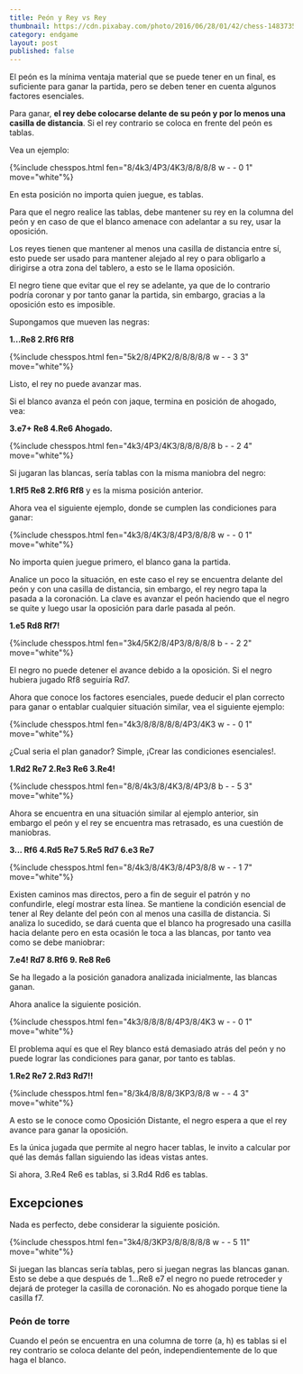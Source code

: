 ```yaml
---
title: Peón y Rey vs Rey
thumbnail: https://cdn.pixabay.com/photo/2016/06/28/01/42/chess-1483735_960_720.jpg
category: endgame
layout: post
published: false
---
```


El peón es la mínima ventaja material que se puede tener en un final, es suficiente para ganar la partida, pero se deben tener en cuenta algunos factores esenciales.

Para ganar, **el rey debe colocarse delante de su peón y por lo menos una casilla de distancia**. Si el rey contrario se coloca en frente del peón es tablas.

Vea un ejemplo:

{%include chesspos.html fen="8/4k3/4P3/4K3/8/8/8/8 w - - 0 1" move="white"%}

En esta posición no importa quien juegue, es tablas.

Para que el negro realice las tablas, debe mantener su rey en la columna del peón y en caso de que el blanco amenace con adelantar a su rey, usar la oposición.

Los reyes tienen que mantener al menos una casilla de distancia entre sí, esto puede ser usado para mantener alejado al rey o para obligarlo a dirigirse a otra zona del tablero, a esto se le llama oposición.

El negro tiene que evitar que el rey se adelante, ya que de lo contrario podría coronar y por tanto ganar la partida, sin embargo, gracias a la oposición esto es imposible.

Supongamos que mueven las negras:

**1...Re8 2.Rf6 Rf8**

{%include chesspos.html fen="5k2/8/4PK2/8/8/8/8/8 w - - 3 3" move="white"%}

Listo, el rey no puede avanzar mas.

Si el blanco avanza el peón con jaque, termina en posición de ahogado, vea:

**3.e7+ Re8 4.Re6 Ahogado.**

{%include chesspos.html fen="4k3/4P3/4K3/8/8/8/8/8 b - - 2 4" move="white"%}

Si jugaran las blancas, sería tablas con la misma maniobra del negro:

**1.Rf5 Re8 2.Rf6 Rf8** y es la misma posición anterior.

Ahora vea el siguiente ejemplo, donde se cumplen las condiciones para ganar:

{%include chesspos.html fen="4k3/8/4K3/8/4P3/8/8/8 w - - 0 1" move="white"%}

No importa quien juegue primero, el blanco gana la partida.

Analice un poco la situación, en este caso el rey se encuentra delante del peón y con una casilla de distancia, sin embargo, el rey negro tapa la pasada a la coronación. La clave es avanzar el peón haciendo que el negro se quite y luego usar la oposición para darle pasada al peón.

**1.e5 Rd8 Rf7!**

{%include chesspos.html fen="3k4/5K2/8/4P3/8/8/8/8 b - - 2 2" move="white"%}

El negro no puede detener el avance debido a la oposición. Si el negro hubiera jugado Rf8 seguiría Rd7.

Ahora que conoce los factores esenciales, puede deducir el plan correcto para ganar o entablar cualquier situación similar, vea el siguiente ejemplo:

{%include chesspos.html fen="4k3/8/8/8/8/8/4P3/4K3 w - - 0 1" move="white"%}

¿Cual seria el plan ganador? Simple, ¡Crear las condiciones esenciales!.

**1.Rd2 Re7 2.Re3 Re6 3.Re4!**

{%include chesspos.html fen="8/8/4k3/8/4K3/8/4P3/8 b - - 5 3" move="white"%}

Ahora se encuentra en una situación similar al ejemplo anterior, sin embargo el peón y el rey se encuentra mas retrasado, es una cuestión de maniobras.

**3... Rf6 4.Rd5 Re7 5.Re5 Rd7 6.e3 Re7**

{%include chesspos.html fen="8/4k3/8/4K3/8/4P3/8/8 w - - 1 7" move="white"%}

Existen caminos mas directos, pero a fin de seguir el patrón y no confundirle, elegí mostrar esta línea. Se mantiene la condición esencial de tener al Rey delante del peón con al menos una casilla de distancia. Si analiza lo sucedido, se dará cuenta que el blanco ha progresado una casilla hacia delante pero en esta ocasión le toca a las blancas, por tanto vea como se debe maniobrar:

**7.e4! Rd7 8.Rf6 9. Re8 Re6**

Se ha llegado a la posición ganadora analizada inicialmente, las blancas ganan.

Ahora analice la siguiente posición.

{%include chesspos.html fen="4k3/8/8/8/8/4P3/8/4K3 w - - 0 1" move="white"%}

El problema aquí es que el Rey blanco está demasiado atrás del peón y no puede lograr las condiciones para ganar, por tanto es tablas.

**1.Re2 Re7 2.Rd3 Rd7!!**

{%include chesspos.html fen="8/3k4/8/8/8/3KP3/8/8 w - - 4 3" move="white"%}

A esto se le conoce como Oposición Distante, el negro espera a que el rey avance para ganar la oposición.

Es la única jugada que permite al negro hacer tablas, le invito a calcular por qué las demás fallan siguiendo las ideas vistas antes.

Si ahora, 3.Re4 Re6 es tablas, si 3.Rd4 Rd6 es tablas.

## Excepciones

Nada es perfecto, debe considerar la siguiente posición.

{%include chesspos.html fen="3k4/8/3KP3/8/8/8/8/8 w - - 5 11" move="white"%}

Si juegan las blancas sería tablas, pero si juegan negras las blancas ganan. Esto se debe a que después de 1...Re8 e7 el negro no puede retroceder y dejará de proteger la casilla de coronación. No es ahogado porque tiene la casilla f7.

### Peón de torre

Cuando el peón se encuentra en una columna de torre (a, h) es tablas si el rey contrario se coloca delante del peón, independientemente de lo que haga el blanco.
